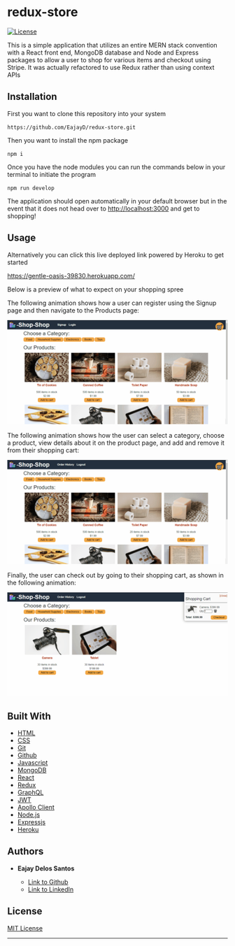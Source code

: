 # redux-store

[![License](https://img.shields.io/badge/license-MIT-blue)](https://opensource.org/licenses/MIT)

This is a simple application that utilizes an entire MERN stack convention with a React front end, MongoDB database and Node and Express packages to allow a user to shop for various items and checkout using Stripe. It was actually refactored to use Redux rather than using context APIs


## Installation

 First you want to clone this repository into your system

  ```
 https://github.com/EajayD/redux-store.git
  ```

  Then you want to install the npm package 

  ```
  npm i 
  ```

  Once you have the node modules you can run the commands below in your terminal to initiate the program

  ```
  npm run develop
  ```
  The application should open automatically in your default browser but in the event that it does not head over to <a href = "http://localhost:3000">http://localhost:3000</a> and get to shopping!

## Usage

Alternatively you can click this live deployed link powered by Heroku to get started

<a href ="https://gentle-oasis-39830.herokuapp.com/">https://gentle-oasis-39830.herokuapp.com/</a>

Below is a preview of what to expect on your shopping spree

The following animation shows how a user can register using the Signup page and then navigate to the Products page:

![A user registers on the Signup page and then navigates to the Products page, which displays images and descriptions of products.](./assets/22-state-homework-demo-01.gif) 

The following animation shows how the user can select a category, choose a product, view details about it on the product page, and add and remove it from their shopping cart:

![The user selects a category, chooses a product, views details about it on the product page, and adds it to and removes it from their shopping cart.](./assets/22-state-homework-demo-02.gif)

Finally, the user can check out by going to their shopping cart, as shown in the following animation:

![The user checks out by going to their shopping cart.](./assets/22-state-homework-demo-03.gif)

## Built With

* [HTML](https://developer.mozilla.org/en-US/docs/Web/HTML)
* [CSS](https://developer.mozilla.org/en-US/docs/Web/CSS)
* [Git](https://git-scm.com/about)
* [Github](https://github.com/)
* [Javascript](https://developer.mozilla.org/en-US/docs/Web/JavaScript)
* [MongoDB](https://www.mongodb.com/)
* [React](https://reactjs.org/)
* [Redux](https://redux.js.org/)
* [GraphQL](https://graphql.org/)
* [JWT](https://jwt.io/)
* [Apollo Client](https://www.apollographql.com/docs/react/)
* [Node.js](https://nodejs.org/en/docs/)
* [Expressjs](https://www.npmjs.com/package/express)
* [Heroku](https://devcenter.heroku.com/)


## Authors

* **Eajay Delos Santos** 

    - [Link to Github](https://github.com/EajayD)
    - [Link to LinkedIn](https://www.linkedin.com/in/eajay-delos-santos-912950214/)

## License
  
 [MIT License](https://opensource.org/licenses/MIT)
  
  ---
